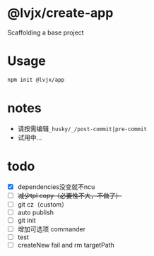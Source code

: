 # @lvjx/create-app

Scaffolding a base project

# Usage

```bash
npm init @lvjx/app
```
# notes

- 请按需编辑`_husky/_/post-commit|pre-commit`
- 试用中...

# todo

- [x] dependencies没变就不ncu
- [ ] ~~减少tpl copy（必要性不大，不做了）~~
- [ ] git cz（custom）
- [ ] auto publish
- [ ] git init
- [ ] 增加可选项 commander
- [ ] test
- [ ] createNew fail and rm targetPath